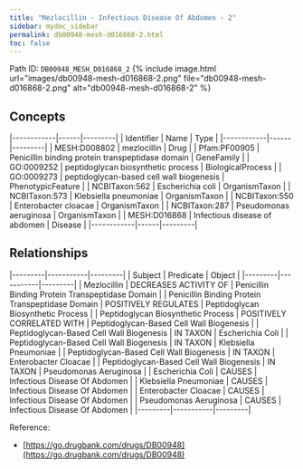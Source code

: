 ```yaml
---
title: "Mezlocillin - Infectious Disease Of Abdomen - 2"
sidebar: mydoc_sidebar
permalink: db00948-mesh-d016868-2.html
toc: false 
---
```



Path ID: `DB00948_MESH_D016868_2`
{% include image.html url="images/db00948-mesh-d016868-2.png" file="db00948-mesh-d016868-2.png" alt="db00948-mesh-d016868-2" %}

## Concepts

|------------|------|---------|
| Identifier | Name | Type    |
|------------|------|---------|
| MESH:D008802 | mezlocillin | Drug |
| Pfam:PF00905 | Penicillin binding protein transpeptidase domain | GeneFamily |
| GO:0009252 | peptidoglycan biosynthetic process | BiologicalProcess |
| GO:0009273 | peptidoglycan-based cell wall biogenesis | PhenotypicFeature |
| NCBITaxon:562 | Escherichia coli | OrganismTaxon |
| NCBITaxon:573 | Klebsiella pneumoniae | OrganismTaxon |
| NCBITaxon:550 | Enterobacter cloacae | OrganismTaxon |
| NCBITaxon:287 | Pseudomonas aeruginosa | OrganismTaxon |
| MESH:D016868 | Infectious disease of abdomen | Disease |
|------------|------|---------|

## Relationships

|---------|-----------|---------|
| Subject | Predicate | Object  |
|---------|-----------|---------|
| Mezlocillin | DECREASES ACTIVITY OF | Penicillin Binding Protein Transpeptidase Domain |
| Penicillin Binding Protein Transpeptidase Domain | POSITIVELY REGULATES | Peptidoglycan Biosynthetic Process |
| Peptidoglycan Biosynthetic Process | POSITIVELY CORRELATED WITH | Peptidoglycan-Based Cell Wall Biogenesis |
| Peptidoglycan-Based Cell Wall Biogenesis | IN TAXON | Escherichia Coli |
| Peptidoglycan-Based Cell Wall Biogenesis | IN TAXON | Klebsiella Pneumoniae |
| Peptidoglycan-Based Cell Wall Biogenesis | IN TAXON | Enterobacter Cloacae |
| Peptidoglycan-Based Cell Wall Biogenesis | IN TAXON | Pseudomonas Aeruginosa |
| Escherichia Coli | CAUSES | Infectious Disease Of Abdomen |
| Klebsiella Pneumoniae | CAUSES | Infectious Disease Of Abdomen |
| Enterobacter Cloacae | CAUSES | Infectious Disease Of Abdomen |
| Pseudomonas Aeruginosa | CAUSES | Infectious Disease Of Abdomen |
|---------|-----------|---------|

Reference: 
  - [https://go.drugbank.com/drugs/DB00948](https://go.drugbank.com/drugs/DB00948)
